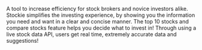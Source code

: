 A tool to increase efficiency for stock brokers and novice investors alike. Stockie simplifies the investing experience, by showing you the information you need and want in a clear and concise manner. The top 10 stocks and compare stocks feature helps you decide what to invest in! Through using a live stock data API, users get real time, extremely accurate data and suggestions!
